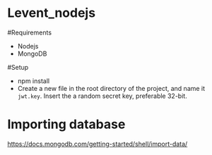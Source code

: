# Levent_nodejs

#Requirements
* Nodejs
* MongoDB


#Setup
* npm install
* Create a new file in the root directory of the project, and name it ```jwt.key```. Insert the a random secret key, preferable 32-bit.

# Importing database
https://docs.mongodb.com/getting-started/shell/import-data/
